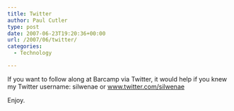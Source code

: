 ```yaml
---
title: Twitter
author: Paul Cutler
type: post
date: 2007-06-23T19:20:36+00:00
url: /2007/06/twitter/
categories:
  - Technology

---
```

If you want to follow along at Barcamp via Twitter, it would help if you knew my Twitter username: silwenae or www.twitter.com/silwenae

Enjoy.